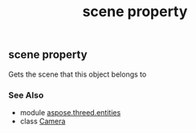 ﻿---
title: scene property
second_title: Aspose.3D for Python via .NET API References
description: 
type: docs
weight: 300
url: /python-net/aspose.threed.entities/camera/scene/
is_root: false
---

## scene property


Gets the scene that this object belongs to

### See Also
* module [aspose.threed.entities](../../)
* class [Camera](/3d/python-net/aspose.threed.entities/camera)

